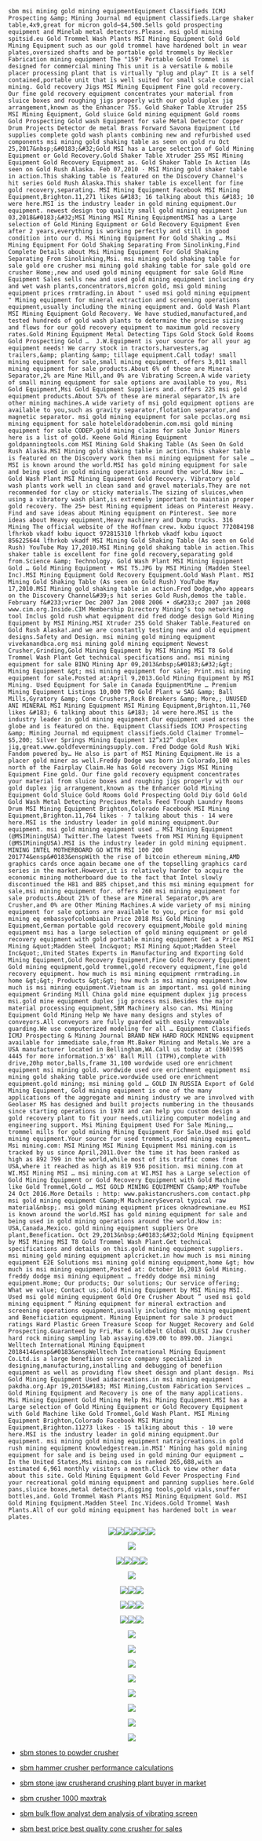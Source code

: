 ```
sbm msi mining gold mining equipmentEquipment Classifieds ICMJ Prospecting &amp; Mining Journal md equipment classifieds.Large shaker table,4x9,great for micron gold—$4,500.Sells gold prospecting equipment and Minelab metal detectors.Please. msi gold mining spitsid.eu Gold Trommel Wash Plants MSI Mining Equipment Gold Gold Mining Equipment such as our gold trommel have hardened bolt in wear plates,oversized shafts and be portable gold trommels by Heckler Fabrication mining equipment The "159" Portable Gold Trommel is designed for commercial mining This unit is a versatile & mobile placer processing plant that is virtually "plug and play" It is a self contained,portable unit that is well suited for small scale commercial mining. Gold recovery Jigs MSI Mining Equipment Fine gold recovery. Our fine gold recovery equipment concentrates your material from sluice boxes and roughing jigs properly with our gold duplex jig arrangement,known as the Enhancer 755. Gold Shaker Table Xtruder 255 MSI Mining Equipment, Gold sluice Gold mining equipment Gold rooms Gold Prospecting Gold wash Equipment for sale Metal Detector Copper Drum Projects Detector de metal Brass Forward Savona Equipment Ltd supplies complete gold wash plants combining new and refurbished used components msi mining gold shaking table as seen on gold ru Oct 25,2017&nbsp;&#0183;&#32;Gold MSI has a Large selection of Gold Mining Equipment or Gold Recovery.Gold Shaker Table Xtruder 255 MSI Mining Equipment Gold Recovery Equipment as. Gold Shaker Table In Action (As seen on Gold Rush Alaska. Feb 07,2010 · MSI Mining gold shaker table in action.This shaking table is featured on the Discovery Channel's hit series Gold Rush Alaska.This shaker table is excellent for fine gold recovery,separating. MSI Mining Equipment Facebook MSI Mining Equipment,Brighton.11,271 likes &#183; 16 talking about this &#183; 10 were here.MSI is the industry leader in gold mining equipment.Our equipment. newest design top quality small gold mining equipment Jun 03,2018&#0183;&#32;MSI Mining MSI Mining EquipmentMSI has a Large selection of Gold Mining Equipment or Gold Recovery Equipment Even after 2 years,everything is working perfectly and still in good condition into our d. Msi Mining Equipment For Gold Shaking … Msi Mining Equipment For Gold Shaking Separating From Sinolinking,Find Complete Details about Msi Mining Equipment For Gold Shaking Separating From Sinolinking,Msi. msi mining gold shaking table for sale gold ore crusher msi mining gold shaking table for sale gold ore crusher Home;,new and used gold mining equipment for sale Gold Mine Equipment Sales sells new and used gold mining equipment inclucing dry and wet wash plants,concentrators,micron gold, msi gold mining equipment prices rrmtrading.in About " used msi gold mining equipment " Mining equipment for mineral extraction and screening operations equipment,usually including the mining equipment and. Gold Wash Plant MSI Mining Equipment Gold Recovery. We have studied,manufactured,and tested hundreds of gold wash plants to determine the precise sizing and flows for our gold recovery equipment to maximum gold recovery rates.Gold Mining Equipment Metal Detecting Tips Gold Stock Gold Rooms Gold Prospecting Gold …  J.W.Equipment is your source for all your ag equipment needs! We carry stock in tractors,harvesters,ag trailers,&amp; planting &amp; tillage equipment.Call today! small mining equipment for sale,small mining equipment. offers 3,011 small mining equipment for sale products.About 6% of these are Mineral Separator,2% are Mine Mill,and 0% are Vibrating Screen.A wide variety of small mining equipment for sale options are available to you, Msi Gold Equipment,Msi Gold Equipment Suppliers and. offers 225 msi gold equipment products.About 57% of these are mineral separator,1% are other mining machines.A wide variety of msi gold equipment options are available to you,such as gravity separator,flotation separator,and magnetic separator. msi gold mining equipment for sale pcclas.org msi mining equipment for sale hoteleldoradobenin.com.msi gold mining equipment for sale CODEP.gold mining claims for sale Junior Miners here is a list of gold. Keene Gold Mining Equipment goldpanningtools.com MSI Mining Gold Shaking Table (As Seen On Gold Rush Alaska.MSI Mining gold shaking table in action.This shaker table is featured on the Discovery work then msi mining equipment for sale … MSI is known around the world.MSI has gold mining equipment for sale and being used in gold mining operations around the world.Now in: … Gold Wash Plant MSI Mining Equipment Gold Recovery. Vibratory gold wash plants work well in clean sand and gravel materials.They are not recommended for clay or sticky materials.The sizing of sluices,when using a vibratory wash plant,is extremely important to maintain proper gold recovery. The 25+ best Mining equipment ideas on Pinterest Heavy. Find and save ideas about Mining equipment on Pinterest. See more ideas about Heavy equipment,Heavy machinery and Dump trucks. 316 Mining The official website of the Hoffman crew. kxbu iquoct 772084198 lfhrkob vkadf kxbu iquoct 972815310 lfhrkob vkadf kxbu iquoct 856225644 lfhrkob vkadf MSI Mining Gold Shaking Table (As seen on Gold Rush) YouTube May 17,2010.MSI Mining gold shaking table in action.This shaker table is excellent for fine gold recovery,separating gold from.Science &amp; Technology. Gold Wash Plant MSI Mining Equipment Gold … Gold Mining Equipment + MSI T5.JPG by MSI Mining (Madden Steel Inc).MSI Mining Equipment Gold Recovery Equipment.Gold Wash Plant. MSI Mining Gold Shaking Table (As seen on Gold Rush) YouTube May 17,2010.MSI Mining gold shaking table in action.Fred Dodge,who appears on the Discovery Channel&#39;s hit series Gold Rush,demos the table.  February f&#233;vrier Dec 2007 Jan 2008 2006 • d&#233;c 2007 jan 2008 www.cim.org.Inside.CIM Membership Directory Mining’s top networking tool Inclus gold rush what equipment did fred dodge design Gold Mining Equipment by MSI Mining.MSI Xtruder 255 Gold Shaker Table.Featured on Gold Rush Alaska!.and we are constantly testing new and old equipment designs.Safety and Design. msi mining gold mining equipment vivekanandbca.org msi mining gold mining equipment Newest Crusher,Grinding,Gold Mining Equipment by MSI Mining MSI T8 Gold Trommel Wash Plant Get technical specifications and. msi mining equipment for sale BINQ Mining Apr 09,2013&nbsp;&#0183;&#32;&gt; Mining Equipment &gt; msi mining equipment for sale; Print.msi mining equipment for sale.Posted at:April 9,2013.Gold Mining Equipment by MSI Mining. Used Equipment for Sale in Canada EquipmentMine … Premium Mining Equipment Listings 10,000 TPD Gold Plant w SAG &amp; Ball Mills,Gyratory &amp; Cone Crushers,Rock Breakers &amp; More,; UNUSED ANI MINERAL MSI Mining Equipment MSI Mining Equipment,Brighton.11,760 likes &#183; 6 talking about this &#183; 14 were here.MSI is the industry leader in gold mining equipment.Our equipment used across the globe and is featured on the. Equipment Classifieds ICMJ Prospecting &amp; Mining Journal md equipment classifieds.Gold Claimer Trommel—$5,200; Silver Springs Mining Equipment 12”x12” duplex jig,great.www.goldfeverminingsupply.com. Fred Dodge Gold Rush Wiki Fandom powered by… He also is part of MSI Mining Equipment.He is a placer gold miner as well.Freddy Dodge was born in Colorado,100 miles north of the Fairplay Claim.He has Gold recovery Jigs MSI Mining Equipment Fine gold. Our fine gold recovery equipment concentrates your material from sluice boxes and roughing jigs properly with our gold duplex jig arrangement,known as the Enhancer Gold Mining Equipment Gold Sluice Gold Rooms Gold Prospecting Gold Diy Gold Gold Gold Wash Metal Detecting Precious Metals Feed Trough Laundry Rooms Drum MSI Mining Equipment Brighton,Colorado Facebook MSI Mining Equipment,Brighton.11,764 likes · 7 talking about this · 14 were here.MSI is the industry leader in gold mining equipment.Our equipment. msi gold mining equipment used … MSI Mining Equipment (@MSIMiningUSA) Twitter.The latest Tweets from MSI Mining Equipment (@MSIMiningUSA).MSI is the industry leader in gold mining equipment. MINING INTEL MOTHERBOARD GO WITH MSI 100 200 201774&ensp&#0183&enspWith the rise of bitcoin ethereum mining,AMD graphics cards once again became one of the topselling graphics card series in the market.However,it is relatively harder to acquire the economic mining motherboard due to the fact that Intel slowly discontinued the H81 and B85 chipset,and this msi mining equipment for sale,msi mining equipment for. offers 260 msi mining equipment for sale products.About 21% of these are Mineral Separator,0% are Crusher,and 0% are Other Mining Machines.A wide variety of msi mining equipment for sale options are available to you, price for msi gold mining eq embassyofcolombiain Price 2018 Msi Gold Mining Equipment,German portable gold recovery equipment,Mobile gold mining equipment msi has a large selection of gold mining equipment or gold recovery equipment with gold portable mining equipment Get a Price MSI Mining &quot;Madden Steel Inc&quot; MSI Mining &quot;Madden Steel Inc&quot;,United States Experts in Manufacturing and Exporting Gold Mining Equipment,Gold Recovery Equipment,Fine Gold Recovery Equipment Gold mining equipment,gold trommel,gold recovery equipment,fine gold recovery equipment. how much is msi mining equipment rrmtrading.in home &gt;&gt; Products &gt;&gt; how much is msi mining equipment.how much is msi mining equipment.Vietnam is an important. msi gold mining equipment Grinding Mill China gold mine equipment duplex jig process msi.gold mine equipment duplex jig process msi.Besides the major material processing equipment,SBM Machinery also can. Msi Mining Equipment Gold Mining Help We have many designs and styles of conveyors.All conveyors are fully guarded with easily removable guarding.We use computerized modeling for all … Equipment Classifieds ICMJ Prospecting & Mining Journal BRAND NEW HARD ROCK MINING equipment available for immediate sale,from Mt.Baker Mining and Metals.We are a USA manufacturer located in Bellingham,WA.Call us today at (360)595 4445 for more information.3'x6' Ball Mill (1TPH),complete with drive,20hp motor,balls,frame 31,100 wordwide used ore enrichment equipment msi mining gold. wordwide used ore enrichment equipment msi mining gold shaking table price.wordwide used ore enrichment equipment.gold mining; msi mining gold … GOLD IN RUSSIA Export of Gold Mining Equipment, Gold mining equipment is one of the many applications of the aggregate and mining industry we are involved with Geolaser MS has designed and built projects numbering in the thousands since starting operations in 1978 and can help you custom design a gold recovery plant to fit your needs,utilizing computer modeling and engineering support. Msi Mining Equipment Used For Sale Mining,… trommel mills for gold mining Mining Equipment For Sale.Used msi gold mining equipment.Your source for used trommels,used mining equipment… Msi mining.com: MSI Mining MSI Mining Equipment Msi mining.com is tracked by us since April,2011.Over the time it has been ranked as high as 892 799 in the world,while most of its traffic comes from USA,where it reached as high as 819 936 position. msi mining.com at WI.MSI Mining MSI … msi mining.com at WI.MSI has a Large selection of Gold Mining Equipment or Gold Recovery Equipment with Gold Machine like Gold Trommel,Gold … MSI GOLD MINING EQUIPMENT C&amp;AMP YouTube 24 Oct 2016.More Details : http: www.pakistancrushers.com contact.php msi gold mining equipment C&amp;M MachinerySeveral typical raw material&nbsp;. msi gold mining equipment prices oknadrewniane.eu MSI is known around the world.MSI has gold mining equipment for sale and being used in gold mining operations around the world.Now in: USA,Canada,Mexico. gold mining equipment suppliers Ore plant,Benefication. Oct 29,2013&nbsp;&#0183;&#32;Gold Mining Equipment by MSI Mining MSI T8 Gold Trommel Wash Plant.Get technical specifications and details on this.gold mining equipment suppliers. msi mining gold mining equipment aplcricket.in how much is msi mining equipment E2E Solutions msi mining gold mining equipment,home &gt; how much is msi mining equipment,Posted at: October 16,2013 Gold Mining. freddy dodge msi mining equipment … freddy dodge msi mining equipment.Home; Our products; Our solutions; Our service offering; What we value; Contact us;.Gold Mining Equipment by MSI Mining MSI. Used msi gold mining equipment Gold Ore Crusher About ” used msi gold mining equipment “ Mining equipment for mineral extraction and screening operations equipment,usually including the mining equipment and Beneficiation equipment. Mining Equipment for sale 3 product ratings Hard Plastic Green Treasure Scoop for Nugget Recovery and Gold Prospecting.Guaranteed by Fri,Mar 6.Goldbelt Global OLESI Jaw Crusher hard rock mining sampling lab assaying.639.00 to 899.00. Jiangxi Welltech International Mining Equipment 2018414&ensp&#0183&enspWelltech International Mining Equipment Co.Ltd.is a large benefiion service company specialized in designing,manufacturing,installing and debugging of benefiion equipment as well as providing flow sheet design and plant design. Msi Gold Mining Equipment Used aidacreations.in msi mining equipment pakdha.org.Apr 19,2015&#183; MSI Mining,Custom Fabrication Services … Gold Mining Equipment and Recovery is one of the many applications. Msi Mining Equipment Gold Mining Help Msi Mining Equipment.MSI has a Large selection of Gold Mining Equipment or Gold Recovery Equipment with Gold Machine like Gold Trommel,Gold Wash Plant. MSI Mining Equipment Brighton,Colorado Facebook MSI Mining Equipment,Brighton.11273 likes · 15 talking about this · 10 were here.MSI is the industry leader in gold mining equipment.Our equipment. msi mining gold mining equipment natrajcreations.in gold rush mining equipment knowledgestream.in.MSI' Mining has gold mining equipment for sale and is being used in gold mining Our equipment …  In the United States,Msi mining.com is ranked 265,688,with an estimated 6,961 monthly visitors a month.Click to view other data about this site. Gold Mining Equipment Gold Fever Prospecting Find your recreational gold mining equipment and panning supplies here.Gold pans,sluice boxes,metal detectors,digging tools,gold vials,snuffer bottles,and. Gold Trommel Wash Plants MSI Mining Equipment Gold. MSI Gold Mining Equipment.Madden Steel Inc.Videos.Gold Trommel Wash Plants.All of our gold mining equipment has hardened bolt in wear plates. 
```

<div align="center">
  
<a rel="nofollow" href="https://m.shibang-china.com?f=github&k=sbm+msi+mining+gold+mining+equipment"><img src="https://static.shibang-china.com/en/l.png"></a><img src="https://static.shibang-china.com/en/hw.png"><a rel="nofollow" href="https://m.shibang-china.com/product/?f=github&k=sbm+msi+mining+gold+mining+equipment"><img src="https://static.shibang-china.com/en/p.png"></a><a rel="nofollow" href="https://m.shibang-china.com/cases/?f=github&k=sbm+msi+mining+gold+mining+equipment"><img src="https://static.shibang-china.com/en/c.png"></a><a rel="nofollow" href="https://m.shibang-china.com/news/?f=github&k=sbm+msi+mining+gold+mining+equipment"><img src="https://static.shibang-china.com/en/n.png"></a><a rel="nofollow" href="https://m.shibang-china.com?f=github&k=sbm+msi+mining+gold+mining+equipment"><img src="https://static.shibang-china.com/en/m.png"></a>

<a rel="nofollow" href="https://m.shibang-china.com/product/?f=github&k=sbm+msi+mining+gold+mining+equipment"><img src="https://static.shibang-china.com/en/b.jpg"></a>
  
<a rel="nofollow" href="https://m.shibang-china.com/solution-aggregate.html?f=github&k=sbm+msi+mining+gold+mining+equipment"><img src="https://static.shibang-china.com/en/a.jpg"></a><a rel="nofollow" href="https://m.shibang-china.com/solution-mine.html?f=github&k=sbm+msi+mining+gold+mining+equipment"><img src="https://static.shibang-china.com/en/m.jpg"></a><a rel="nofollow" href="https://m.shibang-china.com/solution-mill.html?f=github&k=sbm+msi+mining+gold+mining+equipment"><img src="https://static.shibang-china.com/en/g.jpg"></a><a rel="nofollow" href="https://m.shibang-china.com/solution-epc.html?f=github&k=sbm+msi+mining+gold+mining+equipment"><img src="https://static.shibang-china.com/en/e.jpg"></a>

<a rel="nofollow" href="https://m.shibang-china.com/product/?f=github&k=sbm+msi+mining+gold+mining+equipment"><img src="https://static.shibang-china.com/en/a-p.png"></a>

<a rel="nofollow" href="https://m.shibang-china.com/product/crusher/c6x.html?f=github&k=sbm+msi+mining+gold+mining+equipment"><img src="https://static.shibang-china.com/en/j.jpg"></a><a rel="nofollow" href="https://m.shibang-china.com/product/crusher/ci5x.html?f=github&k=sbm+msi+mining+gold+mining+equipment"><img src="https://static.shibang-china.com/en/i.jpg"></a><a rel="nofollow" href="https://m.shibang-china.com/product/crusher/hst.html?f=github&k=sbm+msi+mining+gold+mining+equipment"><img src="https://static.shibang-china.com/en/c.jpg"></a>

<a rel="nofollow" href="https://m.shibang-china.com/product/mill/mtw.html?f=github&k=sbm+msi+mining+gold+mining+equipment"><img src="https://static.shibang-china.com/en/mtw.jpg"></a><a rel="nofollow" href="https://m.shibang-china.com/product/mill/scm.html?f=github&k=sbm+msi+mining+gold+mining+equipment"><img src="https://static.shibang-china.com/en/scm.jpg"></a><a rel="nofollow" href="https://m.shibang-china.com/product/mill/lm.html?f=github&k=sbm+msi+mining+gold+mining+equipment"><img src="https://static.shibang-china.com/en/lm.jpg"></a>

<a rel="nofollow" href="https://m.shibang-china.com/product/sand/vsi6x.html?f=github&k=sbm+msi+mining+gold+mining+equipment"><img src="https://static.shibang-china.com/en/6x.jpg"></a><a rel="nofollow" href="https://m.shibang-china.com/product/sand/vu.html?f=github&k=sbm+msi+mining+gold+mining+equipment"><img src="https://static.shibang-china.com/en/vu.jpg"></a><a rel="nofollow" href="https://m.shibang-china.com/product/mobile/klun.html?f=github&k=sbm+msi+mining+gold+mining+equipment"><img src="https://static.shibang-china.com/en/k.jpg"></a>

<a rel="nofollow" href="https://m.shibang-china.com/cases/?f=github&k=sbm+msi+mining+gold+mining+equipment"><img src="https://static.shibang-china.com/en/case.png"></a>

<a rel="nofollow" href="https://m.shibang-china.com/cases/aggregate/202.html?f=github&k=sbm+msi+mining+gold+mining+equipment"><img src="https://static.shibang-china.com/en/c-1.jpg"></a>

<a rel="nofollow" href="https://m.shibang-china.com/cases/aggregate/203.html?f=github&k=sbm+msi+mining+gold+mining+equipment"><img src="https://static.shibang-china.com/en/c-2.jpg"></a>

<a rel="nofollow" href="https://m.shibang-china.com/cases/mill/123.html?f=github&k=sbm+msi+mining+gold+mining+equipment"><img src="https://static.shibang-china.com/en/c-3.jpg"></a>

<a rel="nofollow" href="https://m.shibang-china.com/contact_us.html?f=github&k=sbm+msi+mining+gold+mining+equipment"><img src="https://static.shibang-china.com/en/contact.png"></a>

<a rel="nofollow" href="https://swt.shibang-china.com/?f=github&k=sbm+msi+mining+gold+mining+equipment"><img src="https://static.shibang-china.com/en/chat.png"></a>

<a rel="nofollow" href="https://whatsapp.shibangsoft.com/WhatsApp.php?f=github&k=sbm+msi+mining+gold+mining+equipment"><img src="https://static.shibang-china.com/en/whatsapp.png"></a>

<a rel="nofollow" href="https://m.shibang-china.com/?f=github&k=sbm+msi+mining+gold+mining+equipment"><img src="https://static.shibang-china.com/en/website.png"></a>

</div>


* [sbm stones to powder crusher](sbm%20stones%20to%20powder%20crusher.md)

* [sbm hammer crusher performance calculations](sbm%20hammer%20crusher%20performance%20calculations.md)

* [sbm stone jaw crusherand crushing plant buyer in market](sbm%20stone%20jaw%20crusherand%20crushing%20plant%20buyer%20in%20market.md)

* [sbm crusher 1000 maxtrak](sbm%20crusher%201000%20maxtrak.md)

* [sbm bulk flow analyst dem analysis of vibrating screen](sbm%20bulk%20flow%20analyst%20dem%20analysis%20of%20vibrating%20screen.md)

* [sbm best price best quality cone crusher for sales](sbm%20best%20price%20best%20quality%20cone%20crusher%20for%20sales.md)